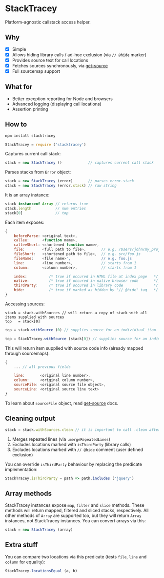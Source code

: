 # StackTracey

Platform-agnostic callstack access helper.

## Why

- [x] Simple
- [x] Allows hiding library calls / ad-hoc exclusion (via `// @hide` marker)
- [x] Provides source text for call locations
- [x] Fetches sources synchronously, via [get-source](https://github.com/xpl/get-source)
- [x] Full sourcemap support

## What for

- Better exception reporting for Node and browsers
- Advanced logging (displaying call locations)
- Assertion printing

## How to

```bash
npm install stacktracey
```

```javascript
StackTracey = require ('stacktracey')
```

Captures current call stack:

```javascript
stack = new StackTracey ()            // captures current call stack
```

Parses stacks from `Error` object:

```javascript
stack = new StackTracey (error)       // parses error.stack
stack = new StackTracey (error.stack) // raw string
```

It is an array instance:

```javascript
stack instanceof Array // returns true
stack.length           // num entries
stack[0]               // top
```

Each item exposes:

```javascript
{
    beforeParse: <original text>,
    callee:      <function name>,
    calleeShort: <shortened function name>,
    file:        <full path to file>,       // e.g. /Users/john/my_project/src/foo.js
    fileShort:   <shortened path to file>,  // e.g. src/foo.js
    fileName:    <file name>',              // e.g. foo.js
    line:        <line number>,             // starts from 1
    column:      <column number>,           // starts from 1

    index:          /* true if occured in HTML file at index page   */,
    native:         /* true if occured in native browser code       */,
    thirdParty:     /* true if occured in library code              */,
    hide:           /* true if marked as hidden by "// @hide" tag   */
}
```

Accessing sources:

```
stack = stack.withSources // will return a copy of stack with all items supplied with sources
top   = stack[0]
```
```javascript
top = stack.withSource (0) // supplies source for an individiual item
```
```javascript
top = StackTracey.withSource (stack[0]) // supplies source for an individiual item
```

This will return item supplied with source code info (already mapped through sourcemaps):

```javascript
{
    ... // all previous fields

    line:       <original line number>,
    column:     <original column number>,
    sourceFile: <original source file object>,
    sourceLine: <original source line text>
}
```

To learn about `sourceFile` object, read [get-source](https://github.com/xpl/get-source#get-source) docs.

## Cleaning output

```javascript
stack = stack.withSources.clean // it is important to call .clean after .withSources, otherwise // @hide wouldn't work
```

1. Merges repeated lines (via `.mergeRepeatedLines`)
2. Excludes locations marked with `isThirdParty` (library calls)
3. Excludes locations marked with `// @hide` comment (user defined exclusion)

You can override `isThirdParty` behaviour by replacing the predicate implementation:

```javascript
StackTracey.isThirdParty = path => path.includes ('jquery')
```

## Array methods

StackTracey instances expose `map`, `filter` and `slice` methods. These methods will return mapped, filtered and sliced stacks, respectively. All other methods of `Array` are supported too, but they will return `Array` instances, not StackTracey instances. You can convert arrays via this:

```javascript
stack = new StackTracey (array)
```

## Extra stuff

You can compare two locations via this predicate (tests `file`, `line` and `column` for equality):

```javascript
StackTracey.locationsEqual (a, b)
```
